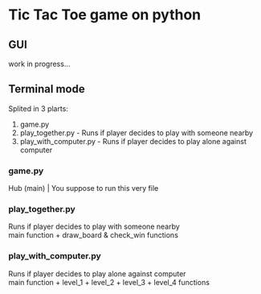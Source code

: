 # Tic Tac Toe game on python

## GUI

work in progress...

## Terminal mode
Splited in 3 plarts:
1. game.py
2. play_together.py - Runs if player decides to play with someone nearby
3. play_with_computer.py - Runs if player decides to play alone against computer

### game.py
Hub (main) | You suppose to run this very file

###  play_together.py
Runs if player decides to play with someone nearby  
main function + draw_board & check_win functions  

### play_with_computer.py
Runs if player decides to play alone against computer  
main function + level_1 + level_2 + level_3 + level_4 functions  
